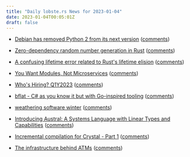 ```yaml
---
title: "Daily lobste.rs News for 2023-01-04"
date: 2023-01-04T00:05:01Z
draft: false
---
```






- [Debian has removed Python 2 from its next version](https://utcc.utoronto.ca/~cks/space/blog/python/DebianNoMorePython2)
  ([comments](https://lobste.rs/s/jcvjh3/debian_has_removed_python_2_from_its_next))



- [Zero-dependency random number generation in Rust](https://blog.orhun.dev/zero-deps-random-in-rust/)
  ([comments](https://lobste.rs/s/9lfkmv/zero_dependency_random_number))



- [A confusing lifetime error related to Rust's lifetime elision](https://ntietz.com/blog/confusing-rust-lifetime-elision/)
  ([comments](https://lobste.rs/s/uslf4h/confusing_lifetime_error_related_rust_s))



- [You Want Modules, Not Microservices](https://blogs.newardassociates.com/blog/2023/you-want-modules-not-microservices.html)
  ([comments](https://lobste.rs/s/p01m42/you_want_modules_not_microservices))



- [Who's Hiring? Q1Y2023]()
  ([comments](https://lobste.rs/s/gxszoc/who_s_hiring_q1y2023))



- [bflat - C# as you know it but with Go-inspired tooling](https://flattened.net/)
  ([comments](https://lobste.rs/s/99hlhq/bflat_c_as_you_know_it_with_go_inspired))



- [weathering software winter](https://100r.co/site/weathering_software_winter.html)
  ([comments](https://lobste.rs/s/6fktsk/weathering_software_winter))



- [Introducing Austral: A Systems Language with Linear Types and Capabilities](https://borretti.me/article/introducing-austral)
  ([comments](https://lobste.rs/s/zz7qij/introducing_austral_systems_language))



- [Incremental compilation for Crystal - Part 1](https://dev.to/asterite/incremental-compilation-for-crystal-part-1-414k)
  ([comments](https://lobste.rs/s/xu9atj/incremental_compilation_for_crystal))



- [The infrastructure behind ATMs](https://www.bitsaboutmoney.com/archive/the-infrastructure-behind-atms/)
  ([comments](https://lobste.rs/s/ez1shl/infrastructure_behind_atms))



